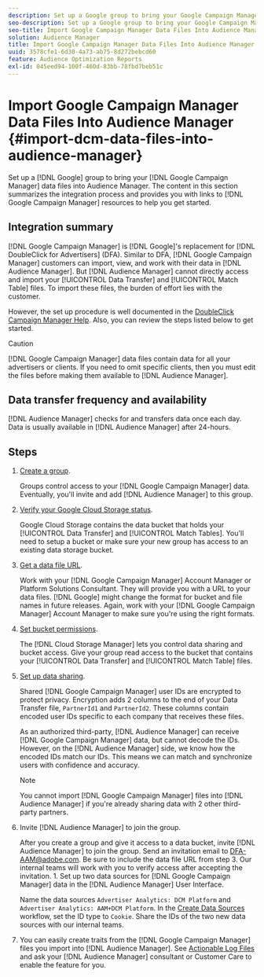 ```yaml
---
description: Set up a Google group to bring your Google Campaign Manager data files into Audience Manager. The content in this section summarizes the integration process and provides you with links to Google Campaign Manager resources to help you get started.
seo-description: Set up a Google group to bring your Google Campaign Manager data files into Audience Manager. The content in this section summarizes the integration process and provides you with links to Google Campaign Manager resources to help you get started.
seo-title: Import Google Campaign Manager Data Files Into Audience Manager
solution: Audience Manager
title: Import Google Campaign Manager Data Files Into Audience Manager
uuid: 3578cfe1-6d30-4a73-ab75-8d272bebcd60
feature: Audience Optimization Reports
exl-id: 045eed94-100f-460d-83bb-78fbd7beb51c
---
```

# Import Google Campaign Manager Data Files Into Audience Manager {#import-dcm-data-files-into-audience-manager}

Set up a [!DNL Google] group to bring your [!DNL Google Campaign Manager] data files into Audience Manager. The content in this section summarizes the integration process and provides you with links to [!DNL Google Campaign Manager] resources to help you get started.

## Integration summary

[!DNL Google Campaign Manager] is [!DNL Google]'s replacement for [!DNL DoubleClick for Advertisers] (DFA). Similar to DFA, [!DNL Google Campaign Manager] customers can import, view, and work with their data in [!DNL Audience Manager]. But [!DNL Audience Manager] cannot directly access and import your [!UICONTROL Data Transfer] and [!UICONTROL Match Table] files. To import these files, the burden of effort lies with the customer.

However, the set up procedure is well documented in the [DoubleClick Campaign Manager Help](https://support.google.com/dcm/partner/answer/2941575?hl=en&ref_topic=6107456). Also, you can review the steps listed below to get started.

>[!CAUTION]
>
>[!DNL Google Campaign Manager] data files contain data for all your advertisers or clients. If you need to omit specific clients, then you must edit the files before making them available to [!DNL Audience Manager].

## Data transfer frequency and availability

[!DNL Audience Manager] checks for and transfers data once each day. Data is usually available in [!DNL Audience Manager] after 24-hours.

## Steps

1. [Create a group](https://support.google.com/dcm/partner/answer/3370419?hl=en&ref_topic=6107456).

   Groups control access to your [!DNL Google Campaign Manager] data. Eventually, you'll invite and add [!DNL Audience Manager] to this group.

1. [Verify your Google Cloud Storage status](https://support.google.com/dcm/partner/answer/3370481?hl=en&ref_topic=6107456).

   Google Cloud Storage contains the data bucket that holds your [!UICONTROL Data Transfer] and [!UICONTROL Match Tables]. You'll need to setup a bucket or make sure your new group has access to an existing data storage bucket.

1. [Get a data file URL](https://support.google.com/dcm/partner/answer/3370482?hl=en&ref_topic=6107456).

   Work with your [!DNL Google Campaign Manager] Account Manager or Platform Solutions Consultant. They will provide you with a URL to your data files. [!DNL Google] might change the format for bucket and file names in future releases. Again, work with your [!DNL Google Campaign Manager] Account Manager to make sure you're using the right formats.

1. [Set bucket permissions](https://cloud.google.com/storage/docs/cloud-console?csw=1#_bucketpermission).

   The [!DNL Cloud Storage Manager] lets you control data sharing and bucket access. Give your group read access to the bucket that contains your [!UICONTROL Data Transfer] and [!UICONTROL Match Table] files.

1. [Set up data sharing](https://support.google.com/dcm/partner/answer/6206106?hl=en).

   Shared [!DNL Google Campaign Manager] user IDs are encrypted to protect privacy. Encryption adds 2 columns to the end of your Data Transfer file, `PartnerId1` and `PartnerId2`. These columns contain encoded user IDs specific to each company that receives these files.

   As an authorized third-party, [!DNL Audience Manager] can receive [!DNL Google Campaign Manager] data, but cannot decode the IDs. However, on the [!DNL Audience Manager] side, we know how the encoded IDs match our IDs. This means we can match and synchronize users with confidence and accuracy.

   >[!NOTE]
   >You cannot import [!DNL Google Campaign Manager] files into [!DNL Audience Manager] if you're already sharing data with 2 other third-party partners.

1. Invite [!DNL Audience Manager] to join the group.

   After you create a group and give it access to a data bucket, invite [!DNL Audience Manager] to join the group. Send an invitation email to DFA-AAM@adobe.com. Be sure to include the data file URL from step 3. Our internal teams will work with you to verify access after accepting the invitation. 1. Set up two data sources for [!DNL Google Campaign Manager] data in the [!DNL Audience Manager] User Interface.

   Name the data sources `Advertiser Analytics: DCM Platform` and `Advertiser Analytics: AAM+DCM Platform`. In the [Create Data Sources](../../../features/manage-datasources.md#create-data-source) workflow, set the ID type to `Cookie`. Share the IDs of the two new data sources with our internal teams. 

1. You can easily create traits from the [!DNL Google Campaign Manager] files you import into [!DNL Audience Manager]. See [Actionable Log Files](../../../integration/media-data-integration/actionable-log-files.md) and ask your [!DNL Audience Manager] consultant or Customer Care to enable the feature for you.
